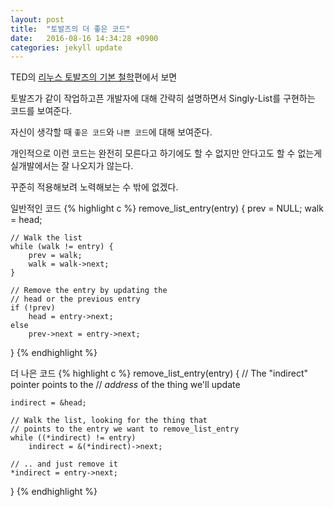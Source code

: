 ```yaml
---
layout: post
title:  "토발즈의 더 좋은 코드"
date:   2016-08-16 14:34:28 +0900
categories: jekyll update
---
```

TED의 [리누스 토발즈의 기본 철학][Torvalds-TED]편에서 보면

토발즈가 같이 작업하고픈 개발자에 대해 간략히 설명하면서
Singly-List를 구현하는 코드를 보여준다.

자신이 생각할 때 `좋은 코드`와 `나쁜 코드`에 대해 보여준다.

개인적으로 이런 코드는 완전히 모른다고 하기에도 할 수 없지만 안다고도 할 수 없는게
실개발에서는 잘 나오지가 않는다.

꾸준히 적용해보려 노력해보는 수 밖에 없겠다.

일반적인 코드
{% highlight c %}
remove_list_entry(entry)
{
	prev = NULL;
	walk = head;
	
	// Walk the list
	while (walk != entry) {
		prev = walk;
		walk = walk->next;
	}
	
	// Remove the entry by updating the
	// head or the previous entry
	if (!prev)
		head = entry->next;
	else
		prev->next = entry->next;
}
{% endhighlight %}


더 나은 코드
{% highlight c %}
remove_list_entry(entry)
{
	// The "indirect" pointer points to the
	// *address* of the thing we'll update
	
	indirect = &head;
	
	// Walk the list, looking for the thing that
	// points to the entry we want to remove_list_entry
	while ((*indirect) != entry)
		indirect = &(*indirect)->next;
	
	// .. and just remove it
	*indirect = entry->next;
}
{% endhighlight %}

[Torvalds-TED]: https://www.ted.com/talks/linus_torvalds_the_mind_behind_linux?language=ko#t-17586
